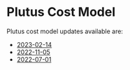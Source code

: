 # Plutus Cost Model

Plutus cost model updates available are:

- [2023-02-14](cm-2023-02-14.html)
- [2022-11-05](cm-2022-11-05.html)
- [2022-07-01](cm-2022-07-01.html)
